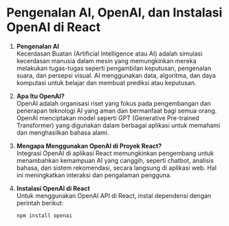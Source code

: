 # Pengenalan AI, OpenAI, dan Instalasi OpenAI di React

1. **Pengenalan AI**  
   Kecerdasan Buatan (Artificial Intelligence atau AI) adalah simulasi kecerdasan manusia dalam mesin yang memungkinkan mereka melakukan tugas-tugas seperti pengambilan keputusan, pengenalan suara, dan persepsi visual. AI menggunakan data, algoritma, dan daya komputasi untuk belajar dan membuat prediksi atau keputusan.

2. **Apa Itu OpenAI?**  
   OpenAI adalah organisasi riset yang fokus pada pengembangan dan penerapan teknologi AI yang aman dan bermanfaat bagi semua orang. OpenAI menciptakan model seperti GPT (Generative Pre-trained Transformer) yang digunakan dalam berbagai aplikasi untuk memahami dan menghasilkan bahasa alami.

3. **Mengapa Menggunakan OpenAI di Proyek React?**  
   Integrasi OpenAI di aplikasi React memungkinkan pengembang untuk menambahkan kemampuan AI yang canggih, seperti chatbot, analisis bahasa, dan sistem rekomendasi, secara langsung di aplikasi web. Hal ini meningkatkan interaksi dan pengalaman pengguna.

4. **Instalasi OpenAI di React**  
   Untuk menggunakan OpenAI API di React, instal dependensi dengan perintah berikut:
   ```bash
   npm install openai
